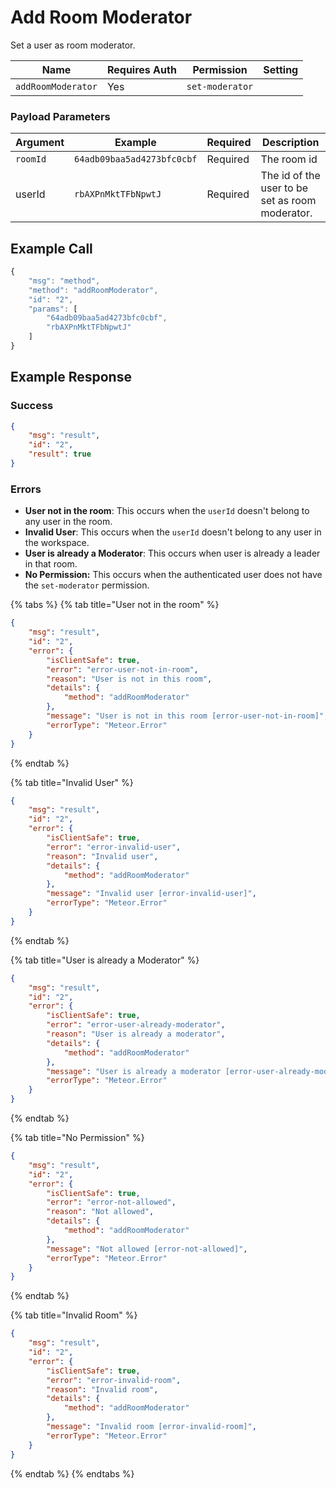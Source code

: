 # Add Room Moderator

Set a user as room moderator.

| Name               | Requires Auth | Permission      | Setting |
| ------------------ | ------------- | --------------- | ------- |
| `addRoomModerator` | Yes           | `set-moderator` |         |

### Payload Parameters <a href="#payload-parameters" id="payload-parameters"></a>

| Argument | Example                    | Required | Description                                     |
| -------- | -------------------------- | -------- | ----------------------------------------------- |
| `roomId` | `64adb09baa5ad4273bfc0cbf` | Required | The room id                                     |
| userId   | `rbAXPnMktTFbNpwtJ`        | Required | The id of the user to be set as room moderator. |

## Example Call

```javascript
{
    "msg": "method",
    "method": "addRoomModerator",
    "id": "2",
    "params": [
        "64adb09baa5ad4273bfc0cbf",
        "rbAXPnMktTFbNpwtJ"
    ]
}
```

## **Example Response**

### **Success**

```json
{
    "msg": "result",
    "id": "2",
    "result": true
}
```

### Errors

* **User not in the room**: This occurs when the `userId` doesn't belong to any user in the room.
* **Invalid User**: This occurs when the `userId` doesn't belong to any user in the workspace.
* **User is already a Moderator**: This occurs when user is already a leader in that room.
* **No Permission:** This occurs when the authenticated user does not have the `set-moderator` permission.

{% tabs %}
{% tab title="User not in the room" %}
```json
{
    "msg": "result",
    "id": "2",
    "error": {
        "isClientSafe": true,
        "error": "error-user-not-in-room",
        "reason": "User is not in this room",
        "details": {
            "method": "addRoomModerator"
        },
        "message": "User is not in this room [error-user-not-in-room]",
        "errorType": "Meteor.Error"
    }
}
```
{% endtab %}

{% tab title="Invalid User" %}
```json
{
    "msg": "result",
    "id": "2",
    "error": {
        "isClientSafe": true,
        "error": "error-invalid-user",
        "reason": "Invalid user",
        "details": {
            "method": "addRoomModerator"
        },
        "message": "Invalid user [error-invalid-user]",
        "errorType": "Meteor.Error"
    }
}
```
{% endtab %}

{% tab title="User is already a Moderator" %}
```json
{
    "msg": "result",
    "id": "2",
    "error": {
        "isClientSafe": true,
        "error": "error-user-already-moderator",
        "reason": "User is already a moderator",
        "details": {
            "method": "addRoomModerator"
        },
        "message": "User is already a moderator [error-user-already-moderator]",
        "errorType": "Meteor.Error"
    }
}
```
{% endtab %}

{% tab title="No Permission" %}
```json
{
    "msg": "result",
    "id": "2",
    "error": {
        "isClientSafe": true,
        "error": "error-not-allowed",
        "reason": "Not allowed",
        "details": {
            "method": "addRoomModerator"
        },
        "message": "Not allowed [error-not-allowed]",
        "errorType": "Meteor.Error"
    }
}

```
{% endtab %}

{% tab title="Invalid Room" %}
```json
{
    "msg": "result",
    "id": "2",
    "error": {
        "isClientSafe": true,
        "error": "error-invalid-room",
        "reason": "Invalid room",
        "details": {
            "method": "addRoomModerator"
        },
        "message": "Invalid room [error-invalid-room]",
        "errorType": "Meteor.Error"
    }
}
```
{% endtab %}
{% endtabs %}
